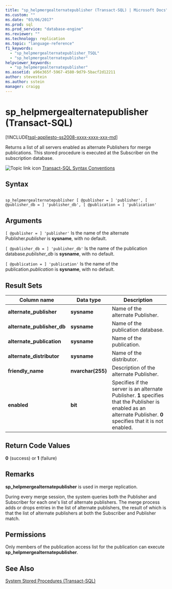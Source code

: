 ```yaml
---
title: "sp_helpmergealternatepublisher (Transact-SQL) | Microsoft Docs"
ms.custom: ""
ms.date: "03/06/2017"
ms.prod: sql
ms.prod_service: "database-engine"
ms.reviewer: ""
ms.technology: replication
ms.topic: "language-reference"
f1_keywords: 
  - "sp_helpmergealternatepublisher_TSQL"
  - "sp_helpmergealternatepublisher"
helpviewer_keywords: 
  - "sp_helpmergealternatepublisher"
ms.assetid: a96e365f-5967-4580-9d79-5bacf2d12211
author: stevestein
ms.author: sstein
manager: craigg
---
```

# sp_helpmergealternatepublisher (Transact-SQL)
[!INCLUDE[tsql-appliesto-ss2008-xxxx-xxxx-xxx-md](../../includes/tsql-appliesto-ss2008-xxxx-xxxx-xxx-md.md)]

  Returns a list of all servers enabled as alternate Publishers for merge publications. This stored procedure is executed at the Subscriber on the subscription database.  
  
 ![Topic link icon](../../database-engine/configure-windows/media/topic-link.gif "Topic link icon") [Transact-SQL Syntax Conventions](../../t-sql/language-elements/transact-sql-syntax-conventions-transact-sql.md)  
  
## Syntax  
  
```  
  
sp_helpmergealternatepublisher [ @publisher = ] 'publisher', [ @publisher_db = ] 'publisher_db', [ @publication = ] 'publication'  
```  
  
## Arguments  
`[ @publisher = ] 'publisher'`
 Is the name of the alternate Publisher.*publisher* is **sysname**, with no default.  
  
`[ @publisher_db = ] 'publisher_db'`
 Is the name of the publication database.*publisher_db* is **sysname**, with no default.  
  
`[ @publication = ] 'publication'`
 Is the name of the publication.*publication* is **sysname**, with no default.  
  
## Result Sets  
  
|Column name|Data type|Description|  
|-----------------|---------------|-----------------|  
|**alternate_publisher**|**sysname**|Name of the alternate Publisher.|  
|**alternate_publisher_db**|**sysname**|Name of the publication database.|  
|**alternate_publication**|**sysname**|Name of the publication.|  
|**alternate_distributor**|**sysname**|Name of the distributor.|  
|**friendly_name**|**nvarchar(255)**|Description of the alternate Publisher.|  
|**enabled**|**bit**|Specifies if the server is an alternate Publisher. **1** specifies that the Publisher is enabled as an alternate Publisher. **0** specifies that it is not enabled.|  
  
## Return Code Values  
 **0** (success) or **1** (failure)  
  
## Remarks  
 **sp_helpmergealternatepublisher** is used in merge replication.  
  
 During every merge session, the system queries both the Publisher and Subscriber for each one's list of alternate publishers. The merge process adds or drops entries in the list of alternate publishers, the result of which is that the list of alternate publishers at both the Subscriber and Publisher match.  
  
## Permissions  
 Only members of the publication access list for the publication can execute **sp_helpmergealternatepublisher**.  
  
## See Also  
 [System Stored Procedures &#40;Transact-SQL&#41;](../../relational-databases/system-stored-procedures/system-stored-procedures-transact-sql.md)  
  
  
